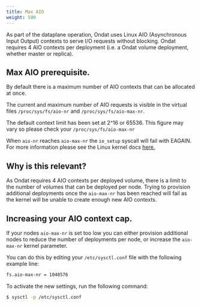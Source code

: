```yaml
---
title: Max AIO
weight: 500
---
```


As part of the dataplane operation, Ondat uses Linux AIO (Asynchronous
Input Output) contexts to serve I/O requests without blocking. Ondat
requires 4 AIO contexts per deployment (i.e. a Ondat volume deployment,
whether master or replica).

## Max AIO prerequisite.

By default there is a maximum number of AIO contexts that can be allocated at
once.

The current and maximum number of AIO requests is visible in the virtual
files `/proc/sys/fs/aio-nr` and `/proc/sys/fs/aio-max-nr`.

The default context limit has been set at 2^16 or 65536. This figure may vary
so please check your `/proc/sys/fs/aio-max-nr`

When `aio-nr` reaches `aio-max-nr` the `io_setup` syscall will fail with
EAGAIN. For more information please see the Linux kernel docs
[here.](https://www.kernel.org/doc/Documentation/sysctl/fs.txt)

## Why is this relevant?

As Ondat requires 4 AIO contexts per deployed volume, there is a limit to
the number of volumes that can be deployed per node. Trying to provision
additional deployments once the `aio-max-nr` has been reached will fail as the
kernel will be unable to create enough new AIO contexts.

## Increasing your AIO context cap.

If your nodes `aio-max-nr` is set too low you can either provision additional
nodes to reduce the number of deployments per node, or increase the `aio-max-nr`
kernel parameter.

You can do this by editing your `/etc/sysctl.conf` file with the following
example line:
```bash
fs.aio-max-nr = 1048576
```
To activate the new settings, run the following command:
```bash
$ sysctl -p /etc/sysctl.conf
```
